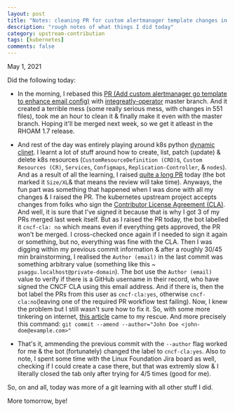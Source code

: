 ```yaml
---
layout: post
title: "Notes: cleaning PR for custom alertmanager template changes in intly-operator, demonstrating dynamic-client, fixing broken CNCF CLA label #2"
description: "rough notes of what things I did today"
category: upstream-contribution
tags: [kubernetes]
comments: false
---
```


May 1, 2021

Did the following today:

- In the morning, I rebased this [PR (Add custom alertmanager go template to enhance email config)](https://github.com/integr8ly/integreatly-operator/pull/1721) with [integreatly-operator](https://github.com/integr8ly/integreatly-operator) master branch. And it created a terrible mess (some really serious mess, with changes in 551 files), took me an hour to clean it & finally make it even with the master branch. Hoping it'll be merged next week, so we get it atleast in the RHOAM 1.7 release.
- And rest of the day was entirely playing around k8s python [dynamic clinet](https://github.com/kubernetes-client/python-base/tree/master/dynamic). I learnt a lot of stuff around how to create, list, patch (update) & delete k8s resources (`CustomResourceDefinition (CRD)`s, `Custom Resources (CR)`, `Services`, `Configmaps`, `Replication-Controller`, & `nodes`).  And as a result of all the learning, I raised [quite a long PR](https://github.com/kubernetes-client/python/pull/1448) today (the bot marked it `Size/XL`& that means the review will take time). Anyways, the fun part was something that happened when I was done with all my changes & I raised the PR. The kubernetes upstream project accepts changes from folks who sign the [Contributor License Agreement (CLA)](https://github.com/kubernetes/community/blob/master/CLA.md#the-contributor-license-agreement). And well, it is sure that I've signed it because that is why I got 3 of my PRs merged last week itself. But as I raised the PR today, the bot labelled it `cncf-cla: no` which means even if everything gets approved, the PR won't be merged. I cross-checked once again if I needed to sign it again or something, but no, everything was fine with the CLA. Then I was digging within my previous commit information & after a roughly 30/45 min brainstorming, I realised the `Author (email)` in the last commit was something arbitrary value (something like this ~ `psaggu.localhost@private-domain`). The bot use the `Author (email)` value to verify if there is a GitHub username in their record, who have signed the CNCF CLA using this email address. And if there is, then the bot label the PRs from this user as `cncf-cla:yes`, otherwise `cncf-cla:no`(leaving one of the required PR workflow test failing). Now, I knew the problem but I still wasn't sure how to fix it. So, with some more tinkering on internet, [this article](https://thoughtbot.com/blog/git-interactive-rebase-squash-amend-rewriting-history) came to my rescue. And more precisely this command:
  `git commit --amend --author="John Doe <john-doe@example.com>"`

- That's it, ammending the previous commit with the `--author` flag worked for me & the bot (fortunately) changed the label to `cncf-cla:yes`. Also to note, I spent some time with the Linux Foundation Jira board as well, checking if I could create a case there, but that was extremly slow & I literally closed the tab only after trying for 4/5 times (good for me).

So, on and all, today was more of a git learning with all other stuff I did.

More tomorrow, bye!
